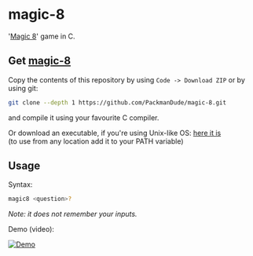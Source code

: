 # magic-8

'[Magic 8](https://en.wikipedia.org/wiki/Magic_8_Ball)' game in C.

## Get [magic-8](https://github.com/PackmanDude/magic-8)

Copy the contents of this repository by using `Code -> Download ZIP` or by using git:
```sh
git clone --depth 1 https://github.com/PackmanDude/magic-8.git
```
and compile it using your favourite C compiler.

Or download an executable, if you're using Unix-like OS: [here it is](https://github.com/PackmanDude/magic-8/releases/latest)  
(to use from any location add it to your PATH variable)

## Usage

Syntax:
```sh
magic8 <question>?
```
_Note: it does not remember your inputs._

Demo (video):

[![Demo](https://i.ytimg.com/vi/ex-H7i8BF1E/maxresdefault.jpg)](https://youtu.be/ex-H7i8BF1E)
